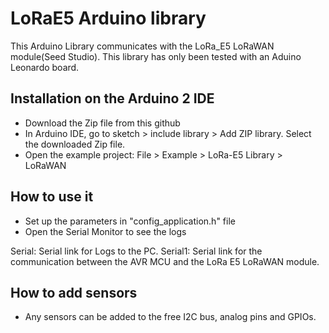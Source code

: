 # LoRaE5 Arduino library
This Arduino Library communicates with the LoRa_E5 LoRaWAN module(Seed Studio).
This library has only been tested with an Aduino Leonardo board.

## Installation on the Arduino 2 IDE
- Download the Zip file from this github
- In Arduino IDE, go to sketch > include library > Add ZIP library. Select the downloaded Zip file.
- Open the example project: File > Example > LoRa-E5 Library > LoRaWAN

## How to use it
- Set up the parameters in "config_application.h" file
- Open the Serial Monitor to see the logs 

Serial: Serial link for Logs to the PC. 
Serial1: Serial link for the communication between the AVR MCU and the LoRa E5 LoRaWAN module. 

## How to add sensors
- Any sensors can be added to the free I2C bus, analog pins and GPIOs.


 
